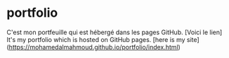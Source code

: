 # portfolio
C'est mon portfeuille qui est hébergé dans les pages GitHub. [Voici le lien]
It's my portfolio which is hosted on GitHub pages. [here is my site] (https://mohamedalmahmoud.github.io/portfolio/index.html)<br>
